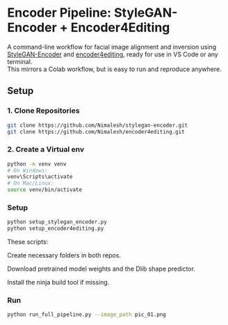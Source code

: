 # Encoder Pipeline: StyleGAN-Encoder + Encoder4Editing

A command-line workflow for facial image alignment and inversion using [StyleGAN-Encoder](https://github.com/Nimalesh/stylegan-encoder) and [encoder4editing](https://github.com/Nimalesh/encoder4editing), ready for use in VS Code or any terminal.  
This mirrors a Colab workflow, but is easy to run and reproduce anywhere.


## Setup

### 1. Clone Repositories

```sh
git clone https://github.com/Nimalesh/stylegan-encoder.git
git clone https://github.com/Nimalesh/encoder4editing.git
```
### 2. Create a Virtual env

```sh
python -m venv venv
# On Windows:
venv\Scripts\activate
# On Mac/Linux:
source venv/bin/activate
```

### Setup

```sh
python setup_stylegan_encoder.py
python setup_encoder4editing.py
```

These scripts:

Create necessary folders in both repos.

Download pretrained model weights and the Dlib shape predictor.

Install the ninja build tool if missing.

### Run

```sh
python run_full_pipeline.py --image_path pic_01.png
```

<!-- This will:

Copy your image to stylegan-encoder/raw_images/

Align the face with StyleGAN-Encoder

Copy the aligned image to encoder4editing/input/

Run encoder4editing inversion -->

